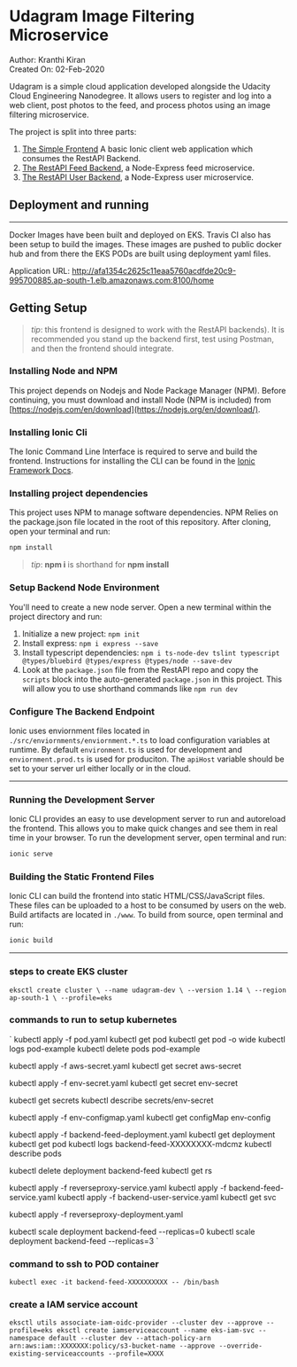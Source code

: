 # Udagram Image Filtering Microservice

Author: Kranthi Kiran  
Created On: 02-Feb-2020  

Udagram is a simple cloud application developed alongside the Udacity Cloud Engineering Nanodegree. It allows users to register and log into a web client, post photos to the feed, and process photos using an image filtering microservice.

The project is split into three parts:
1. [The Simple Frontend](/udacity-c3-frontend)
A basic Ionic client web application which consumes the RestAPI Backend. 
2. [The RestAPI Feed Backend](/udacity-c3-restapi-feed), a Node-Express feed microservice.
3. [The RestAPI User Backend](/udacity-c3-restapi-user), a Node-Express user microservice.

## Deployment and running
***********

Docker Images have been built and deployed on EKS. Travis CI also has been setup to build the images.
These images are pushed to public docker hub and from there the EKS PODs are built using deployment yaml files.
 
Application URL: http://afa1354c2625c11eaa5760acdfde20c9-995700885.ap-south-1.elb.amazonaws.com:8100/home 

## Getting Setup

> _tip_: this frontend is designed to work with the RestAPI backends). It is recommended you stand up the backend first, test using Postman, and then the frontend should integrate.

### Installing Node and NPM
This project depends on Nodejs and Node Package Manager (NPM). Before continuing, you must download and install Node (NPM is included) from [https://nodejs.com/en/download](https://nodejs.org/en/download/).

### Installing Ionic Cli
The Ionic Command Line Interface is required to serve and build the frontend. Instructions for installing the CLI can be found in the [Ionic Framework Docs](https://ionicframework.com/docs/installation/cli).

### Installing project dependencies

This project uses NPM to manage software dependencies. NPM Relies on the package.json file located in the root of this repository. After cloning, open your terminal and run:
```bash
npm install
```
>_tip_: **npm i** is shorthand for **npm install**

### Setup Backend Node Environment
You'll need to create a new node server. Open a new terminal within the project directory and run:
1. Initialize a new project: `npm init`
2. Install express: `npm i express --save`
3. Install typescript dependencies: `npm i ts-node-dev tslint typescript  @types/bluebird @types/express @types/node --save-dev`
4. Look at the `package.json` file from the RestAPI repo and copy the `scripts` block into the auto-generated `package.json` in this project. This will allow you to use shorthand commands like `npm run dev`


### Configure The Backend Endpoint
Ionic uses enviornment files located in `./src/enviornments/enviornment.*.ts` to load configuration variables at runtime. By default `environment.ts` is used for development and `enviornment.prod.ts` is used for produciton. The `apiHost` variable should be set to your server url either locally or in the cloud.

***
### Running the Development Server
Ionic CLI provides an easy to use development server to run and autoreload the frontend. This allows you to make quick changes and see them in real time in your browser. To run the development server, open terminal and run:

```bash
ionic serve
```

### Building the Static Frontend Files
Ionic CLI can build the frontend into static HTML/CSS/JavaScript files. These files can be uploaded to a host to be consumed by users on the web. Build artifacts are located in `./www`. To build from source, open terminal and run:
```bash
ionic build
```
***
### steps to create EKS cluster
`
eksctl create cluster \
--name udagram-dev \
--version 1.14 \
--region ap-south-1 \
--profile=eks
`

### commands to run to setup kubernetes
`
kubectl apply -f pod.yaml
kubectl get pod
kubectl get pod -o wide
kubectl logs pod-example
kubectl delete pods pod-example

kubectl apply -f aws-secret.yaml 
kubectl get secret aws-secret

kubectl apply -f env-secret.yaml 
kubectl get secret env-secret

kubectl get secrets
kubectl describe secrets/env-secret

kubectl apply -f env-configmap.yaml 
kubectl get configMap env-config


kubectl apply -f backend-feed-deployment.yaml
kubectl get deployment
kubectl get pod
kubectl logs backend-feed-XXXXXXXX-mdcmz
kubectl describe pods

kubectl delete deployment backend-feed
kubectl get rs

kubectl apply -f reverseproxy-service.yaml 
kubectl apply -f backend-feed-service.yaml
kubectl apply -f backend-user-service.yaml 
kubectl get svc

kubectl apply -f reverseproxy-deployment.yaml 

kubectl scale deployment backend-feed --replicas=0
kubectl scale deployment backend-feed --replicas=3
`

### command to ssh to POD container
`
kubectl exec -it backend-feed-XXXXXXXXXX -- /bin/bash
`
### create a IAM service account
`
eksctl utils associate-iam-oidc-provider --cluster dev --approve --profile=eks
eksctl create iamserviceaccount --name eks-iam-svc --namespace default --cluster dev --attach-policy-arn arn:aws:iam::XXXXXXX:policy/s3-bucket-name --approve --override-existing-serviceaccounts --profile=XXXX
`